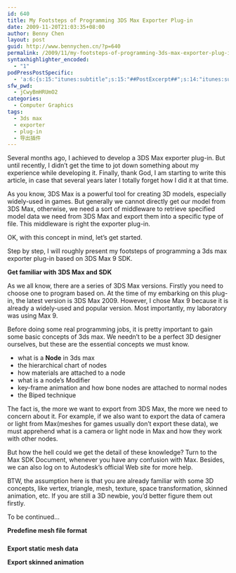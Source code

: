 ```yaml
---
id: 640
title: My Footsteps of Programming 3DS Max Exporter Plug-in
date: 2009-11-20T21:03:35+08:00
author: Benny Chen
layout: post
guid: http://www.bennychen.cn/?p=640
permalink: /2009/11/my-footsteps-of-programming-3ds-max-exporter-plug-in/
syntaxhighlighter_encoded:
  - "1"
podPressPostSpecific:
  - 'a:6:{s:15:"itunes:subtitle";s:15:"##PostExcerpt##";s:14:"itunes:summary";s:15:"##PostExcerpt##";s:15:"itunes:keywords";s:17:"##WordPressCats##";s:13:"itunes:author";s:10:"##Global##";s:15:"itunes:explicit";s:2:"No";s:12:"itunes:block";s:2:"No";}'
sfw_pwd:
  - jCwyBmHRUmO2
categories:
  - Computer Graphics
tags:
  - 3ds max
  - exporter
  - plug-in
  - 导出插件
---
```

Several months ago, I achieved to develop a 3DS Max exporter plug-in. But until recently, I didn’t get the time to jot down something about my experience while developing it. Finally, thank God, I am starting to write this article, in case that several years later I totally forget how I did it at that time.

As you know, 3DS Max is a powerful tool for creating 3D models, especially widely-used in games. But generally we cannot directly get our model from 3DS Max, otherwise, we need a sort of middleware to retrieve specified model data we need from 3DS Max and export them into a specific type of file. This middleware is right the exporter plug-in.

OK, with this concept in mind, let’s get started.

Step by step, I will roughly present my footsteps of programming a 3ds max exporter plug-in based on 3DS Max 9 SDK. 

**Get familiar with 3DS Max and SDK**

As we all know, there are a series of 3DS Max versions. Firstly you need to choose one to program based on. At the time of my embarking on this plug-in, the latest version is 3DS Max 2009. However, I chose Max 9 because it is already a widely-used and popular version. Most importantly, my laboratory was using Max 9.

Before doing some real programming jobs, it is pretty important to gain some basic concepts of 3ds max. We needn’t to be a perfect 3D designer ourselves, but these are the essential concepts we must know. 

  * what is a **Node** in 3ds max 
  * the hierarchical chart of nodes 
  * how materials are attached to a node 
  * what is a node’s Modifier 
  * key-frame animation and how bone nodes are attached to normal nodes 
  * the Biped technique

The fact is, the more we want to export from 3DS Max, the more we need to concern about it. For example, if we also want to export the data of camera or light from Max(meshes for games usually don’t export these data), we must apprehend what is a camera or light node in Max and how they work with other nodes.

But how the hell could we get the detail of these knowledge? Turn to the Max SDK Document, whenever you have any confusion with Max. Besides, we can also log on to Autodesk’s official Web site for more help.

BTW, the assumption here is that you are already familiar with some 3D concepts, like vertex, triangle, mesh, texture, space transformation, skinned animation, etc. If you are still a 3D newbie, you’d better figure them out firstly.

To be continued…

**Predefine mesh file format**

##### 

**Export static mesh data**

**Export skinned animation**